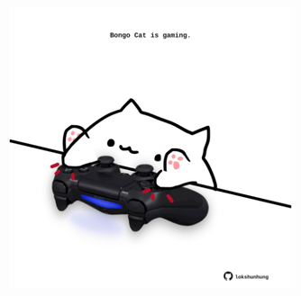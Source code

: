 <!-- built at 24/07/2022, 11:00:59 UTC -->
<p align="center">
  <img width="500" height="500" src="./ReadmeImage.svg">
</p>
